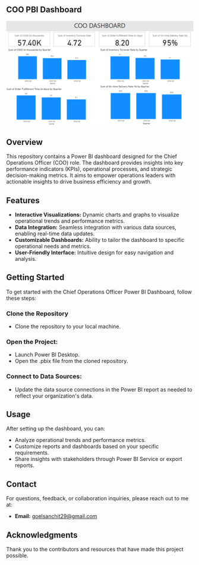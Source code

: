 ## COO PBI Dashboard
![Dashboard](COO_PBI_Dashboard.PNG)

## Overview
This repository contains a Power BI dashboard designed for the Chief Operations Officer (COO) role. The dashboard provides insights into key performance indicators (KPIs), operational processes, and strategic decision-making metrics. It aims to empower operations leaders with actionable insights to drive business efficiency and growth.

## Features
- **Interactive Visualizations:** Dynamic charts and graphs to visualize operational trends and performance metrics.
- **Data Integration:** Seamless integration with various data sources, enabling real-time data updates.
- **Customizable Dashboards:** Ability to tailor the dashboard to specific operational needs and metrics.
- **User-Friendly Interface:** Intuitive design for easy navigation and analysis.

## Getting Started
To get started with the Chief Operations Officer Power BI Dashboard, follow these steps:

### Clone the Repository
- Clone the repository to your local machine.

### Open the Project:
- Launch Power BI Desktop.
- Open the .pbix file from the cloned repository.

### Connect to Data Sources:
- Update the data source connections in the Power BI report as needed to reflect your organization's data.

## Usage
After setting up the dashboard, you can:
- Analyze operational trends and performance metrics.
- Customize reports and dashboards based on your specific requirements.
- Share insights with stakeholders through Power BI Service or export reports.

## Contact
For questions, feedback, or collaboration inquiries, please reach out to me at:
- **Email:** goelsanchit29@gmail.com

## Acknowledgments
Thank you to the contributors and resources that have made this project possible.
